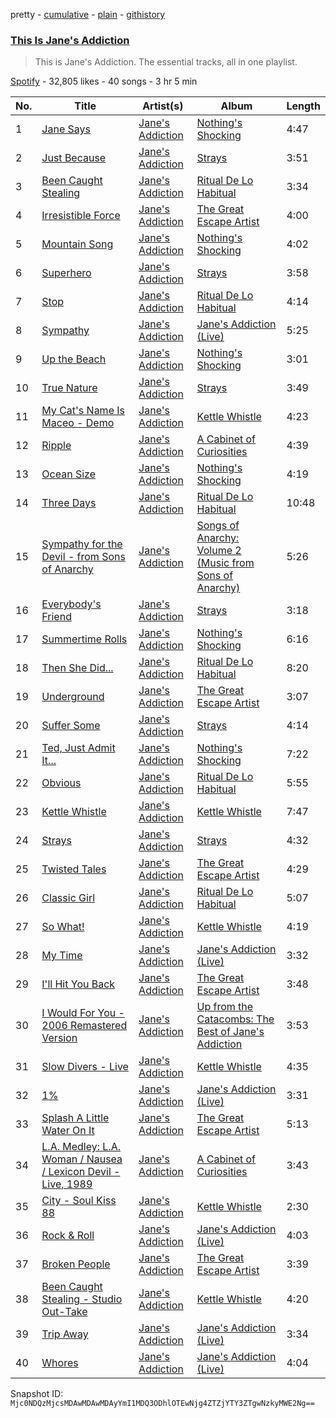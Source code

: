 pretty - [cumulative](/playlists/cumulative/37i9dQZF1DZ06evNZXcOE4.md) - [plain](/playlists/plain/37i9dQZF1DZ06evNZXcOE4) - [githistory](https://github.githistory.xyz/mackorone/spotify-playlist-archive/blob/main/playlists/plain/37i9dQZF1DZ06evNZXcOE4)

### [This Is Jane's Addiction](https://open.spotify.com/playlist/37i9dQZF1DZ06evNZXcOE4)

> This is Jane's Addiction\. The essential tracks, all in one playlist.

[Spotify](https://open.spotify.com/user/spotify) - 32,805 likes - 40 songs - 3 hr 5 min

| No. | Title | Artist(s) | Album | Length |
|---|---|---|---|---|
| 1 | [Jane Says](https://open.spotify.com/track/7c1Dar0pIAW7w5TzaGjt9t) | [Jane's Addiction](https://open.spotify.com/artist/02NfyD6AlLA12crYzw5YcR) | [Nothing's Shocking](https://open.spotify.com/album/4DVBJPJyizvHfJQt5pYaCa) | 4:47 |
| 2 | [Just Because](https://open.spotify.com/track/3k6L0H08zSY5yRDgqI8fqx) | [Jane's Addiction](https://open.spotify.com/artist/02NfyD6AlLA12crYzw5YcR) | [Strays](https://open.spotify.com/album/1Zyw4sk27JmiSQjD4gXszk) | 3:51 |
| 3 | [Been Caught Stealing](https://open.spotify.com/track/4Qievb8Mqy0qxdLNVl02zt) | [Jane's Addiction](https://open.spotify.com/artist/02NfyD6AlLA12crYzw5YcR) | [Ritual De Lo Habitual](https://open.spotify.com/album/2Jkbi83HTSfqEd0CBdYwpU) | 3:34 |
| 4 | [Irresistible Force](https://open.spotify.com/track/0D7r6CIGNRvs0IvsDOunZr) | [Jane's Addiction](https://open.spotify.com/artist/02NfyD6AlLA12crYzw5YcR) | [The Great Escape Artist](https://open.spotify.com/album/2xcFxFLi8CGvJLXBiVkHQj) | 4:00 |
| 5 | [Mountain Song](https://open.spotify.com/track/5fKZJHzJ9d3MADArbm9muW) | [Jane's Addiction](https://open.spotify.com/artist/02NfyD6AlLA12crYzw5YcR) | [Nothing's Shocking](https://open.spotify.com/album/4DVBJPJyizvHfJQt5pYaCa) | 4:02 |
| 6 | [Superhero](https://open.spotify.com/track/6z4CTIToU7a03Rq07F9FF4) | [Jane's Addiction](https://open.spotify.com/artist/02NfyD6AlLA12crYzw5YcR) | [Strays](https://open.spotify.com/album/1Zyw4sk27JmiSQjD4gXszk) | 3:58 |
| 7 | [Stop](https://open.spotify.com/track/7F0dwqgKzlaIRrngChBRAc) | [Jane's Addiction](https://open.spotify.com/artist/02NfyD6AlLA12crYzw5YcR) | [Ritual De Lo Habitual](https://open.spotify.com/album/2Jkbi83HTSfqEd0CBdYwpU) | 4:14 |
| 8 | [Sympathy](https://open.spotify.com/track/235s3YXmK3PiT4ALbl8cSF) | [Jane's Addiction](https://open.spotify.com/artist/02NfyD6AlLA12crYzw5YcR) | [Jane's Addiction \(Live\)](https://open.spotify.com/album/28ap5k3SX3zdEztr89gPJa) | 5:25 |
| 9 | [Up the Beach](https://open.spotify.com/track/7CByzrzR4LCBxVI7lM8Ggv) | [Jane's Addiction](https://open.spotify.com/artist/02NfyD6AlLA12crYzw5YcR) | [Nothing's Shocking](https://open.spotify.com/album/4DVBJPJyizvHfJQt5pYaCa) | 3:01 |
| 10 | [True Nature](https://open.spotify.com/track/2iAo34ybicqwWVYM2aF3xr) | [Jane's Addiction](https://open.spotify.com/artist/02NfyD6AlLA12crYzw5YcR) | [Strays](https://open.spotify.com/album/1Zyw4sk27JmiSQjD4gXszk) | 3:49 |
| 11 | [My Cat's Name Is Maceo \- Demo](https://open.spotify.com/track/64evVMjyow5mvSOtqNGUZY) | [Jane's Addiction](https://open.spotify.com/artist/02NfyD6AlLA12crYzw5YcR) | [Kettle Whistle](https://open.spotify.com/album/2N0n31aYPEwQGUQxNvhfMw) | 4:23 |
| 12 | [Ripple](https://open.spotify.com/track/1DpCCcdyR4GIknFDQVZfLm) | [Jane's Addiction](https://open.spotify.com/artist/02NfyD6AlLA12crYzw5YcR) | [A Cabinet of Curiosities](https://open.spotify.com/album/3OruSfm0NBmUPhwTafdktT) | 4:39 |
| 13 | [Ocean Size](https://open.spotify.com/track/5lCjgHTEE7tbmzDVaCloGC) | [Jane's Addiction](https://open.spotify.com/artist/02NfyD6AlLA12crYzw5YcR) | [Nothing's Shocking](https://open.spotify.com/album/4DVBJPJyizvHfJQt5pYaCa) | 4:19 |
| 14 | [Three Days](https://open.spotify.com/track/05AW0o01NVyzWn52uM9boY) | [Jane's Addiction](https://open.spotify.com/artist/02NfyD6AlLA12crYzw5YcR) | [Ritual De Lo Habitual](https://open.spotify.com/album/2Jkbi83HTSfqEd0CBdYwpU) | 10:48 |
| 15 | [Sympathy for the Devil \- from Sons of Anarchy](https://open.spotify.com/track/3kJUF78V1W8FQ0PdngeDtV) | [Jane's Addiction](https://open.spotify.com/artist/02NfyD6AlLA12crYzw5YcR) | [Songs of Anarchy: Volume 2 \(Music from Sons of Anarchy\)](https://open.spotify.com/album/26zNMJYGEKI4lNVZoMGO6c) | 5:26 |
| 16 | [Everybody's Friend](https://open.spotify.com/track/4BtRrC7LxO4kCLhyWEhvvV) | [Jane's Addiction](https://open.spotify.com/artist/02NfyD6AlLA12crYzw5YcR) | [Strays](https://open.spotify.com/album/1Zyw4sk27JmiSQjD4gXszk) | 3:18 |
| 17 | [Summertime Rolls](https://open.spotify.com/track/2ziWygUNToqsrm3yNOD6SZ) | [Jane's Addiction](https://open.spotify.com/artist/02NfyD6AlLA12crYzw5YcR) | [Nothing's Shocking](https://open.spotify.com/album/4DVBJPJyizvHfJQt5pYaCa) | 6:16 |
| 18 | [Then She Did...](https://open.spotify.com/track/6Y8eB9Qcami03h8TcKnh0V) | [Jane's Addiction](https://open.spotify.com/artist/02NfyD6AlLA12crYzw5YcR) | [Ritual De Lo Habitual](https://open.spotify.com/album/2Jkbi83HTSfqEd0CBdYwpU) | 8:20 |
| 19 | [Underground](https://open.spotify.com/track/5SleusK2Wc2SH46DVidSES) | [Jane's Addiction](https://open.spotify.com/artist/02NfyD6AlLA12crYzw5YcR) | [The Great Escape Artist](https://open.spotify.com/album/0mqzGqI1ZDOWkr7we7Uard) | 3:07 |
| 20 | [Suffer Some](https://open.spotify.com/track/2cTkuiLU9KFstJ2ikgrqPM) | [Jane's Addiction](https://open.spotify.com/artist/02NfyD6AlLA12crYzw5YcR) | [Strays](https://open.spotify.com/album/1Zyw4sk27JmiSQjD4gXszk) | 4:14 |
| 21 | [Ted, Just Admit It...](https://open.spotify.com/track/2l7iDl470hxtX7FkzAA3wz) | [Jane's Addiction](https://open.spotify.com/artist/02NfyD6AlLA12crYzw5YcR) | [Nothing's Shocking](https://open.spotify.com/album/4DVBJPJyizvHfJQt5pYaCa) | 7:22 |
| 22 | [Obvious](https://open.spotify.com/track/0OY5dYogbCSH4zvzL1hrrG) | [Jane's Addiction](https://open.spotify.com/artist/02NfyD6AlLA12crYzw5YcR) | [Ritual De Lo Habitual](https://open.spotify.com/album/2Jkbi83HTSfqEd0CBdYwpU) | 5:55 |
| 23 | [Kettle Whistle](https://open.spotify.com/track/1dtmoGPBXf345SW4HT5QUM) | [Jane's Addiction](https://open.spotify.com/artist/02NfyD6AlLA12crYzw5YcR) | [Kettle Whistle](https://open.spotify.com/album/2N0n31aYPEwQGUQxNvhfMw) | 7:47 |
| 24 | [Strays](https://open.spotify.com/track/7fNLuDI0HJO61SWq0MctAn) | [Jane's Addiction](https://open.spotify.com/artist/02NfyD6AlLA12crYzw5YcR) | [Strays](https://open.spotify.com/album/1Zyw4sk27JmiSQjD4gXszk) | 4:32 |
| 25 | [Twisted Tales](https://open.spotify.com/track/1jcINBNyQwQW4fC83C3l51) | [Jane's Addiction](https://open.spotify.com/artist/02NfyD6AlLA12crYzw5YcR) | [The Great Escape Artist](https://open.spotify.com/album/0mqzGqI1ZDOWkr7we7Uard) | 4:29 |
| 26 | [Classic Girl](https://open.spotify.com/track/6Y6XXDCJsDYgde0FH6hlhl) | [Jane's Addiction](https://open.spotify.com/artist/02NfyD6AlLA12crYzw5YcR) | [Ritual De Lo Habitual](https://open.spotify.com/album/2Jkbi83HTSfqEd0CBdYwpU) | 5:07 |
| 27 | [So What!](https://open.spotify.com/track/5r9N2nRnW3IZhtQHFhAjxB) | [Jane's Addiction](https://open.spotify.com/artist/02NfyD6AlLA12crYzw5YcR) | [Kettle Whistle](https://open.spotify.com/album/2N0n31aYPEwQGUQxNvhfMw) | 4:19 |
| 28 | [My Time](https://open.spotify.com/track/10pGH8aoEeHJNY7pjiFwGu) | [Jane's Addiction](https://open.spotify.com/artist/02NfyD6AlLA12crYzw5YcR) | [Jane's Addiction \(Live\)](https://open.spotify.com/album/28ap5k3SX3zdEztr89gPJa) | 3:32 |
| 29 | [I'll Hit You Back](https://open.spotify.com/track/2qtXHxCj2sTZHwXQbAvIT0) | [Jane's Addiction](https://open.spotify.com/artist/02NfyD6AlLA12crYzw5YcR) | [The Great Escape Artist](https://open.spotify.com/album/0mqzGqI1ZDOWkr7we7Uard) | 3:48 |
| 30 | [I Would For You \- 2006 Remastered Version](https://open.spotify.com/track/4cxwxr9Y4FPDeICr1LnCjs) | [Jane's Addiction](https://open.spotify.com/artist/02NfyD6AlLA12crYzw5YcR) | [Up from the Catacombs: The Best of Jane's Addiction](https://open.spotify.com/album/1yHjzdrnVBPzPRD8CTk5xz) | 3:53 |
| 31 | [Slow Divers \- Live](https://open.spotify.com/track/4KTJNobIzYHGWn0BkQA03r) | [Jane's Addiction](https://open.spotify.com/artist/02NfyD6AlLA12crYzw5YcR) | [Kettle Whistle](https://open.spotify.com/album/2N0n31aYPEwQGUQxNvhfMw) | 4:35 |
| 32 | [1%](https://open.spotify.com/track/6rlo6XpkwwlFRksxLsCqYK) | [Jane's Addiction](https://open.spotify.com/artist/02NfyD6AlLA12crYzw5YcR) | [Jane's Addiction \(Live\)](https://open.spotify.com/album/28ap5k3SX3zdEztr89gPJa) | 3:31 |
| 33 | [Splash A Little Water On It](https://open.spotify.com/track/6OrXMm2Ml4caLuU8D3czwU) | [Jane's Addiction](https://open.spotify.com/artist/02NfyD6AlLA12crYzw5YcR) | [The Great Escape Artist](https://open.spotify.com/album/0mqzGqI1ZDOWkr7we7Uard) | 5:13 |
| 34 | [L.A\. Medley: L.A\. Woman / Nausea / Lexicon Devil \- Live, 1989](https://open.spotify.com/track/1emWNMyi5qMpp2zD7uYB6P) | [Jane's Addiction](https://open.spotify.com/artist/02NfyD6AlLA12crYzw5YcR) | [A Cabinet of Curiosities](https://open.spotify.com/album/3OruSfm0NBmUPhwTafdktT) | 3:43 |
| 35 | [City \- Soul Kiss 88](https://open.spotify.com/track/1KncvzweVpOpMmKgth4yok) | [Jane's Addiction](https://open.spotify.com/artist/02NfyD6AlLA12crYzw5YcR) | [Kettle Whistle](https://open.spotify.com/album/2N0n31aYPEwQGUQxNvhfMw) | 2:30 |
| 36 | [Rock & Roll](https://open.spotify.com/track/5D3jslN9eR4jcbsVpt7x6g) | [Jane's Addiction](https://open.spotify.com/artist/02NfyD6AlLA12crYzw5YcR) | [Jane's Addiction \(Live\)](https://open.spotify.com/album/28ap5k3SX3zdEztr89gPJa) | 4:03 |
| 37 | [Broken People](https://open.spotify.com/track/5N5o5FArQjWJdZhy00qmUK) | [Jane's Addiction](https://open.spotify.com/artist/02NfyD6AlLA12crYzw5YcR) | [The Great Escape Artist](https://open.spotify.com/album/0mqzGqI1ZDOWkr7we7Uard) | 3:39 |
| 38 | [Been Caught Stealing \- Studio Out\-Take](https://open.spotify.com/track/2ingbF0o8bNLy68jUCqahX) | [Jane's Addiction](https://open.spotify.com/artist/02NfyD6AlLA12crYzw5YcR) | [Kettle Whistle](https://open.spotify.com/album/2N0n31aYPEwQGUQxNvhfMw) | 4:20 |
| 39 | [Trip Away](https://open.spotify.com/track/7KAm9ZLmSaqFnbHBGQx2M8) | [Jane's Addiction](https://open.spotify.com/artist/02NfyD6AlLA12crYzw5YcR) | [Jane's Addiction \(Live\)](https://open.spotify.com/album/28ap5k3SX3zdEztr89gPJa) | 3:34 |
| 40 | [Whores](https://open.spotify.com/track/381qntd8NgIOAu1GswB0bZ) | [Jane's Addiction](https://open.spotify.com/artist/02NfyD6AlLA12crYzw5YcR) | [Jane's Addiction \(Live\)](https://open.spotify.com/album/28ap5k3SX3zdEztr89gPJa) | 4:04 |

Snapshot ID: `Mjc0NDQzMjcsMDAwMDAwMDAyYmI1MDQ3ODhlOTEwNjg4ZTZjYTY3ZTgwNzkyMWE2Ng==`